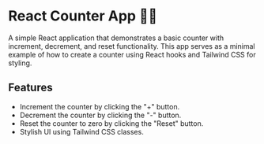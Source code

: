 # React Counter App 🔄🔢

A simple React application that demonstrates a basic counter with increment, decrement, and reset functionality. This app serves as a minimal example of how to create a counter using React hooks and Tailwind CSS for styling.



## Features

- Increment the counter by clicking the "+" button.
- Decrement the counter by clicking the "-" button.
- Reset the counter to zero by clicking the "Reset" button.
- Stylish UI using Tailwind CSS classes.

